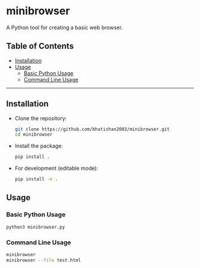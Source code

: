 # minibrowser <!-- omit in toc -->

A Python tool for creating a basic web browser.

## Table of Contents <!-- omit in toc -->

-   [Installation](#installation)
-   [Usage](#usage)
    -   [Basic Python Usage](#basic-python-usage)
    -   [Command Line Usage](#command-line-usage)

---

## Installation

-   Clone the repository:

    ```bash
    git clone https://github.com/bhatishan2003/minibrowser.git
    cd minibrowser
    ```

-   Install the package:

    ```bash
    pip install .
    ```

-   For development (editable mode):

    ```bash
    pip install -e .
    ```

## Usage

### Basic Python Usage

```bash
python3 minibrowser.py
```

### Command Line Usage

```bash
minibrowser
minibrowser --file test.html

```
